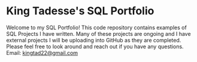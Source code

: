 # King Tadesse's SQL Portfolio

Welcome to my SQL Portfolio! This code repository contains examples of SQL Projects I have written. Many of these projects are ongoing and I have external projects I will be uploading into GitHub as they are completed. Please feel free to look around and reach out if you have any questions. 
Email: kingtad22@gmail.com
